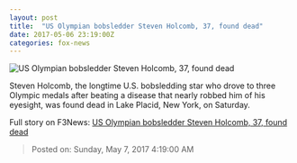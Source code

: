 ```yaml
---
layout: post
title:  "US Olympian bobsledder Steven Holcomb, 37, found dead"
date: 2017-05-06 23:19:00Z
categories: fox-news
---
```


![US Olympian bobsledder Steven Holcomb, 37, found dead](http://a57.foxnews.com/images.foxnews.com/content/fox-news/sports/2017/05/06/us-olympian-bobsledder-steven-holcomb-37-found-dead/_jcr_content/par/featured-media/media-0.img.jpg/0/0/1494114986964.jpg?ve=1)

Steven Holcomb, the longtime U.S. bobsledding star who drove to three Olympic medals after beating a disease that nearly robbed him of his eyesight, was found dead in Lake Placid, New York, on Saturday.


Full story on F3News: [US Olympian bobsledder Steven Holcomb, 37, found dead](http://www.f3nws.com/n/qPZjfH)

> Posted on: Sunday, May 7, 2017 4:19:00 AM
